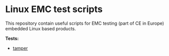 # Linux EMC test scripts

This repository contain useful scripts for EMC testing (part of CE in Europe) embedded Linux based products.

**Tests:**

- [tamper](tamper/README.md)
